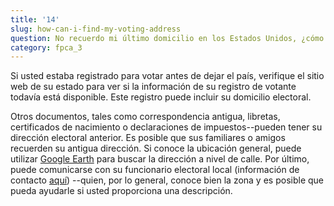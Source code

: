 ```yaml
---
title: '14'
slug: how-can-i-find-my-voting-address
question: No recuerdo mi último domicilio en los Estados Unidos, ¿cómo puedo encontrarlo?
category: fpca_3
---
```

Si usted estaba registrado para votar antes de dejar el país, verifique el sitio web de su estado para ver si la información de su registro de votante todavía está disponible. Este registro puede incluir su domicilio electoral.

Otros documentos, tales como correspondencia antigua, libretas, certificados de nacimiento o declaraciones de impuestos--pueden tener su dirección electoral anterior. Es posible que sus familiares o amigos recuerden su antigua dirección. Si conoce la ubicación general, puede utilizar [Google Earth](https://www.google.com/earth/) para buscar la dirección a nivel de calle. Por último, puede comunicarse con su funcionario electoral local (información de contacto [aquí](/states)) --quien, por lo general, conoce bien la zona y es posible que pueda ayudarle si usted proporciona una descripción.
